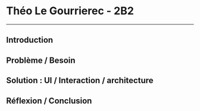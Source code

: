# Théo Le Gourrierec - 2B2
---
## Introduction

## Problème / Besoin

## Solution : UI / Interaction / architecture

## Réflexion / Conclusion